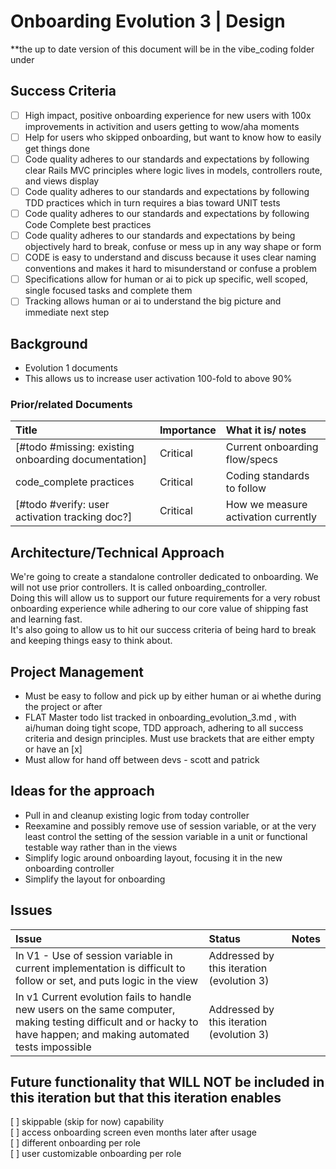 # Onboarding Evolution 3 | Design

\*\*the up to date version of this document will be in the vibe\_coding folder under 

## Success Criteria

- [ ] High impact, positive onboarding experience for new users with 100x improvements in activition and users getting to wow/aha moments  
- [ ] Help for users who skipped onboarding, but want to know how to easily get things done  
- [ ] Code quality adheres to our standards and expectations by following clear Rails MVC principles where logic lives in models, controllers route, and views display  
- [ ] Code quality adheres to our standards and expectations by following TDD practices which in turn requires a bias toward UNIT tests  
- [ ] Code quality adheres to our standards and expectations by following Code Complete best practices  
- [ ] Code quality adheres to our standards and expectations by being objectively hard to break, confuse or mess up in any way shape or form  
- [ ] CODE is easy to understand and discuss because it uses clear naming conventions and makes it hard to misunderstand or confuse a problem  
- [ ] Specifications allow for human or ai to pick up specific, well scoped, single focused tasks and complete them  
- [ ] Tracking allows human or ai to understand the big picture and immediate next step

## Background

* Evolution 1 documents  
* This allows us to increase user activation 100-fold to above 90%


### **Prior/related Documents**

| Title | Importance | What it is/ notes |
| :---- | :---- | :---- |
| \[\#todo \#missing: existing onboarding documentation\] | Critical | Current onboarding flow/specs |
| code\_complete practices | Critical | Coding standards to follow |
| \[\#todo \#verify: user activation tracking doc?\] | Critical | How we measure activation currently  |

## 

## 

## Architecture/Technical Approach

We're going to create a standalone controller dedicated to onboarding. We will not use prior controllers. It is called onboarding\_controller.   
Doing this will allow us to support our future requirements for a very robust onboarding experience while adhering to our core value of shipping fast and learning fast.   
It's also going to allow us to hit our success criteria of being hard to break and keeping things easy to think about.

## Project Management

- Must be easy to follow and pick up by either human or ai whethe during the project or after  
- FLAT Master todo list tracked in onboarding\_evolution\_3.md , with ai/human doing tight scope, TDD approach, adhering to all success criteria and design principles.  Must use brackets that are either empty or have an \[x\]  
- Must allow for hand off between devs \- scott and patrick 

## Ideas for the approach

- Pull in and cleanup existing logic from today controller  
- Reexamine and possibly remove use of session variable, or at the very least control the setting of the session variable in a unit or functional testable way rather than in the views  
- Simplify logic around onboarding layout, focusing it in the new onboarding controller  
- Simplify the layout for onboarding

## Issues

| Issue | Status | Notes |
| :---- | :---- | :---- |
| In V1 \- Use of session variable in current implementation is difficult to follow or set, and puts logic in the view | Addressed by this iteration (evolution 3\) |  |
| In v1 Current evolution fails to handle new users on the same computer, making testing difficult and or hacky to have happen; and making automated tests impossible | Addressed by this iteration (evolution 3\) |  |

## Future functionality that WILL NOT be included in this iteration but that this iteration enables

\[ \] skippable (skip for now) capability  
\[ \] access onboarding screen even months later after usage  
\[ \] different onboarding per role  
\[ \] user customizable onboarding per role

